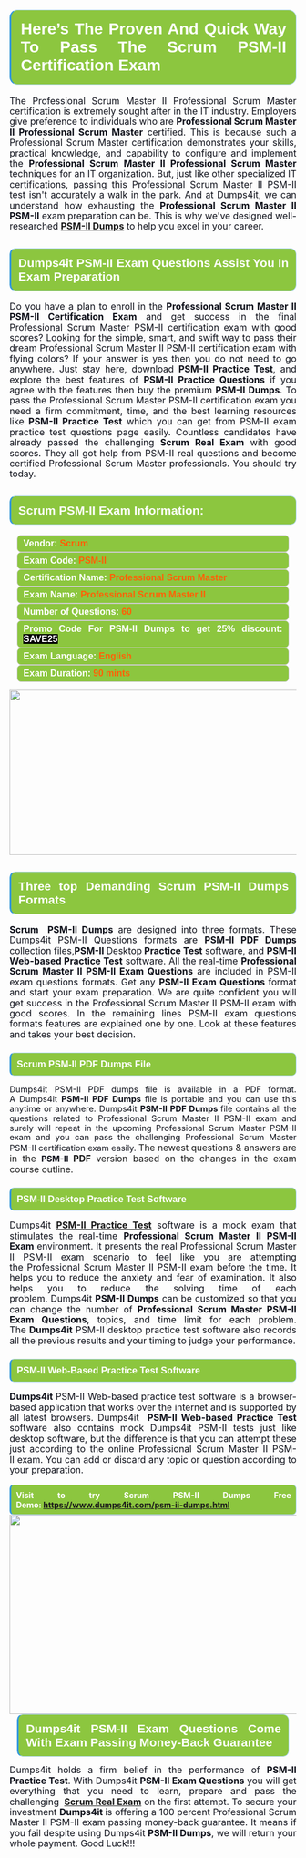 
<h1 style="text-align: justify;"><span style="font-family:Arial,Helvetica,sans-serif;"><strong><span style="display: block; color: #FFFFFF; background: #8cc63f; border: 0.5px solid #AED6F1; border-left: 3px solid #3498DB; padding: .6em; border-radius: 0.5em;">Here’s The Proven And Quick Way To Pass The Scrum PSM-II Certification Exam </span></strong></span></h1>

<p style="margin: 0in 0.0001pt; text-align: justify;"><span style="font-size:12pt"><span style="line-height:115%"><span new="" roman="" style="font-family:" times=""><span style="color:#0e101a">The Professional Scrum Master II Professional Scrum Master certification is extremely sought after in the IT industry. Employers give preference to individuals who are <strong>Professional Scrum Master II Professional Scrum Master</strong> certified. This is because such a Professional Scrum Master certification demonstrates your skills, practical knowledge, and capability to configure and implement the <strong>Professional Scrum Master II Professional Scrum Master </strong>techniques for an IT organization. But, just like other specialized IT certifications, passing this Professional Scrum Master II PSM-II test isn't accurately a walk in the park. And at Dumps4it, we can understand how exhausting the <strong>Professional Scrum Master II PSM-II</strong> exam preparation can be. This is why we've designed well-researched <strong><a href="https://www.dumps4it.com/psm-ii-dumps.html">PSM-II Dumps</a></strong> to help you excel in your career.</span></span></span></span></p>

<h2 style="text-align: justify;"><span style="font-family:Arial,Helvetica,sans-serif;"><strong><span style="display: block; color: #FFFFFF; background: #8cc63f; border: 0.5px solid #AED6F1; border-left: 3px solid #3498DB; padding: .6em; border-radius: 0.5em;">Dumps4it PSM-II Exam Questions Assist You In Exam Preparation</span></strong></span></h2>

<p style="text-align: justify;"><span style="font-size:12pt"><span style="line-height:115%"><span new="" roman="" style="font-family:" times=""><span style="color:#0e101a">Do you have a plan to enroll in the <b>Professional Scrum Master II PSM-II Certification Exam</b> and get success in the final Professional Scrum Master PSM-II certification exam with good scores? Looking for the simple, smart, and swift way to pass their dream Professional Scrum Master II PSM-II certification exam with flying colors? If your answer is yes then you do not need to go anywhere. Just stay here, download <b>PSM-II Practice Test</b>, and explore the best features of <b>PSM-II Practice Questions</b> if you agree with the features then buy the premium <b>PSM-II Dumps</b>. To pass the Professional Scrum Master PSM-II certification exam you need a firm commitment, time, and the best learning resources like <b>PSM-II Practice Test</b> which you can get from PSM-II exam practice test questions page easily. Countless candidates have already passed the challenging <b>Scrum Real Exam</b> with good scores. They all got help from PSM-II real questions and become certified Professional Scrum Master professionals. You should try today.</span></span></span></span><span style="font-size:11pt"><span style="line-height:normal"><span sans-serif="" style="font-family:Calibri,"><span style="font-size:12.0pt"><span style="color:#0e101a"><span style="font-size:12pt"><span new="" roman="" style="font-family:" times=""><span calibri="" style="font-family:"><span style="color:#0e101a"><span style="font-size:14px;"> </span></span></span></span></span></span></span></span></span></span></p>

<h2 style="text-align: justify;"><span style="font-family:Arial,Helvetica,sans-serif;"><strong><span style="display: block; color: #FFFFFF; background: #8cc63f; border: 0.5px solid #AED6F1; border-left: 3px solid #3498DB; padding: .6em; border-radius: 0.5em;">Scrum PSM-II Exam Information:</span></strong></span></h2>

<div style="margin: 0cm 10pt; background: rgb(140, 198, 63); border: 1px solid rgb(204, 204, 204); padding: 5px 10px; border-radius: 0.5em; text-align: justify;"><span style="font-family:Arial,Helvetica,sans-serif;"><span style="font-size: 11pt;"><span style="line-height: normal;"><strong><span style="font-size: 12.0pt;"><span style="color: #FFFFFF;">Vendor:</span> <span style="color: #FF6106;">Scrum</span></span></strong></span></span></span></div>

<div style="margin: 0cm 10pt; background: rgb(140, 198, 63); border: 1px solid rgb(204, 204, 204); padding: 5px 10px; border-radius: 0.5em; text-align: justify;"><span style="font-family:Arial,Helvetica,sans-serif;"><span style="font-size: 11pt;"><span style="line-height: normal;"><strong><span style="font-size: 12.0pt;"><span style="color: #FFFFFF;">Exam Code:</span> <span style="color: #FF6106;">PSM-II</span></span></strong></span></span></span></div>

<div style="margin: 0cm 10pt; background: rgb(140, 198, 63); border: 1px solid rgb(204, 204, 204); padding: 5px 10px; border-radius: 0.5em; text-align: justify;"><span style="font-family:Arial,Helvetica,sans-serif;"><span style="font-size: 11pt;"><span style="line-height: normal;"><strong><span style="font-size: 12.0pt;"><span style="color: #FFFFFF;">Certification Name:</span> <span style="color: #FF6106;">Professional Scrum Master</span></span></strong></span></span></span></div>

<div style="margin: 0cm 10pt; background: rgb(140, 198, 63); border: 1px solid rgb(204, 204, 204); padding: 5px 10px; border-radius: 0.5em; text-align: justify;"><span style="font-family:Arial,Helvetica,sans-serif;"><span style="font-size: 11pt;"><span style="line-height: normal;"><strong><span style="font-size: 12.0pt;"><span style="color: #FFFFFF;">Exam Name:</span> <span style="color: #FF6106;">Professional Scrum Master II</span></span></strong></span></span></span></div>

<div style="margin: 0cm 10pt; background: rgb(140, 198, 63); border: 1px solid rgb(204, 204, 204); padding: 5px 10px; border-radius: 0.5em; text-align: justify;"><span style="font-family:Arial,Helvetica,sans-serif;"><span style="font-size: 11pt;"><span style="line-height: normal;"><strong><span style="font-size: 12.0pt;"><span style="color: #FFFFFF;">Number of Questions: </span><span style="color: #FF6106;">60</span></span></strong></span></span></span></div>

<div style="margin: 0cm 10pt; background: rgb(140, 198, 63); border: 1px solid rgb(204, 204, 204); padding: 5px 10px; border-radius: 0.5em; text-align: justify;"><span style="font-family:Arial,Helvetica,sans-serif;"><span style="font-size: 11pt;"><span style="line-height: normal;"><strong><span style="font-size: 12.0pt;"><span style="color: #FFFFFF;">Promo Code For PSM-II Dumps to get 25% discount: </span><span style="color:#FFFFFF;"><span style="background-color:#000000;">SAVE25</span></span></span></strong></span></span></span></div>

<div style="margin: 0cm 10pt; background: rgb(140, 198, 63); border: 1px solid rgb(204, 204, 204); padding: 5px 10px; border-radius: 0.5em; text-align: justify;"><span style="font-family:Arial,Helvetica,sans-serif;"><span style="font-size: 11pt;"><span style="line-height: normal;"><strong><span style="font-size: 12.0pt;"><span style="color: #FFFFFF;">Exam Language:</span> <span style="color: #FF6106;">English</span></span></strong></span></span></span></div>

<div style="margin: 0cm 10pt; background: rgb(140, 198, 63); border: 1px solid rgb(204, 204, 204); padding: 5px 10px; border-radius: 0.5em; text-align: justify;"><span style="font-family:Arial,Helvetica,sans-serif;"><span style="font-size: 11pt;"><span style="line-height: normal;"><strong><span style="font-size: 12.0pt;"><span style="color: #FFFFFF;">Exam Duration: </span><span style="color: #FF6106;">90 mints</span></span></strong></span></span></span></div>

<p style="text-align: center;"><a href="https://www.dumps4it.com/psm-ii-dumps.html"><img src="https://i.imgur.com/tHvwmqt.jpg" style="height: 290px; width: 700px;" /></a></p>

<h2 style="text-align: justify;"><span style="font-family:Arial,Helvetica,sans-serif;"><strong><span style="display: block; color: #FFFFFF; background: #8cc63f; border: 0.5px solid #AED6F1; border-left: 3px solid #3498DB; padding: .6em; border-radius: 0.5em;">Three top Demanding Scrum PSM-II Dumps Formats</span></strong></span></h2>

<p style="text-align:justify; margin-right:0in; margin-left:0in"><span style="font-size:12pt"><span style="line-height:115%"><span new="" roman="" style="font-family:" times=""><b><span style="color:#0e101a">Scrum  PSM-II Dumps</span></b><span style="color:#0e101a"> are designed into three formats. These Dumps4it PSM-II Questions formats are <b>PSM-II PDF Dumps </b>collection files,<b>PSM-II </b>Desktop<b> Practice Test</b> software, and <b>PSM-II Web-based Practice Test</b> software. All the real-time <b>Professional Scrum Master II PSM-II Exam Questions</b> are included in PSM-II exam questions formats. Get any <b>PSM-II Exam Questions </b>format and start your exam preparation. We are quite confident you will get success in the Professional Scrum Master II PSM-II exam with good scores. In the remaining lines PSM-II exam questions formats features are explained one by one. Look at these features and takes your best decision.</span></span></span></span></p>

<h3 style="text-align: justify;"><span style="font-family:Arial,Helvetica,sans-serif;"><strong><span style="display: block; color: #FFFFFF; background: #8cc63f; border: 0.5px solid #AED6F1; border-left: 3px solid #3498DB; padding: .6em; border-radius: 0.5em;">Scrum PSM-II PDF Dumps File</span></strong></span></h3>

<p style="text-align: justify;"><span style="font-size:11pt"><span style="line-height:115%"><span sans-serif="" style="font-family:Calibri,"><span new="" roman="" style="font-family:" times=""><span style="color:#0e101a">Dumps4it PSM-II PDF dumps file </span></span><span new="" roman="" style="font-family:" times=""><span style="color:#0e101a">is available in a PDF format. A Dumps4it <b>PSM-II PDF Dumps </b>file is portable and you can use this anytime or anywhere. Dumps4it <b>PSM-II PDF Dumps </b>file contains all the questions related to Professional Scrum Master II PSM-II exam and surely will repeat in the upcoming Professional Scrum Master PSM-II exam and you can pass the challenging Professional Scrum Master PSM-II certification exam easily. </span></span><span style="font-size:12.0pt"><span style="line-height:115%"><span new="" roman="" style="font-family:" times="">The newest questions & answers are in the </span></span></span><b><span new="" roman="" style="font-family:" times=""><span style="color:#0e101a">PSM-II </span></span></b><b><span style="font-size:12.0pt"><span style="line-height:115%"><span new="" roman="" style="font-family:" times="">PDF</span></span></span></b><span style="font-size:12.0pt"><span style="line-height:115%"><span new="" roman="" style="font-family:" times=""> version based on the changes in the exam course outline.</span></span></span></span></span></span></p>

<h3 style="text-align: justify;"><span style="font-family:Arial,Helvetica,sans-serif;"><strong><span style="display: block; color: #FFFFFF; background: #8cc63f; border: 0.5px solid #AED6F1; border-left: 3px solid #3498DB; padding: .6em; border-radius: 0.5em;">PSM-II Desktop Practice Test Software </span></strong></span></h3>

<p style="margin: 0in 0.0001pt; text-align: justify;"><span style="font-size:12pt"><span style="line-height:115%"><span new="" roman="" style="font-family:" times=""><span style="color:#0e101a">Dumps4it <a href="https://www.dumps4it.com/psm-ii-dumps.html"><b>PSM-II Practice Test</b></a> software is a mock exam that stimulates the real-time <b>Professional Scrum Master II PSM-II Exam</b> environment. It presents the real Professional Scrum Master II PSM-II exam scenario to feel like you are attempting the Professional Scrum Master II PSM-II exam before the time. It helps you to reduce the anxiety and fear of examination. It also helps you to reduce the solving time of each problem. Dumps4it <b>PSM-II </b><b>Dumps</b> can be customized so that you can change the number of <b>Professional Scrum Master PSM-II Exam </b><b>Questions</b>, topics, and time limit for each problem. The <b>Dumps4it</b> PSM-II desktop practice test software also records all the previous results and your timing to judge your performance.</span></span></span></span></p>

<h3 style="text-align: justify;"><span style="font-family:Arial,Helvetica,sans-serif;"><strong><span style="display: block; color: #FFFFFF; background: #8cc63f; border: 0.5px solid #AED6F1; border-left: 3px solid #3498DB; padding: .6em; border-radius: 0.5em;">PSM-II Web-Based Practice Test Software </span></strong></span></h3>

<p style="margin: 0in 0.0001pt; text-align: justify;"><span style="font-size:12pt"><span style="line-height:115%"><span new="" roman="" style="font-family:" times=""><b><span style="color:#0e101a">Dumps4it </span></b><span style="color:#0e101a">PSM-II Web-based practice test software is a browser-based application that works over the internet and is supported by all latest browsers. Dumps4it  <b>PSM-II Web-based Practice Test </b>software </span><span style="color:#0e101a">also contains mock Dumps4it PSM-II tests just like desktop software, but the difference is that you can attempt these just according to the online Professional Scrum Master II PSM-II exam. You can add or discard any topic or question according to your preparation.</span></span></span></span></p>

<p style="margin: 0in 0.0001pt; text-align: justify;"> </p>

<p style="margin: 0in 0.0001pt; text-align: justify;"><strong><span style="display: block; color: #FFFFFF; background: #8cc63f; border: 0.5px solid #AED6F1; border-left: 3px solid #3498DB; padding: .6em; border-radius: 0.5em;">Visit to try Scrum PSM-II Dumps Free Demo: <a href="https://www.dumps4it.com/psm-ii-dumps.html">https://www.dumps4it.com/psm-ii-dumps.html</a></span></strong></p>

<p style="margin: 0in 0.0001pt; text-align: center;"><a href="https://www.dumps4it.com/psm-ii-dumps.html" target="_blank"><img src="https://i.imgur.com/6NxvPHs.jpg" style="width: 700px; height: 350px;" /></a></p>

<h2 style="margin: 0in 10pt; text-align: justify;"><span style="font-family:Arial,Helvetica,sans-serif;"><strong><span style="display: block; color: #FFFFFF; background: #8cc63f; border: 0.5px solid #AED6F1; border-left: 3px solid #3498DB; padding: .6em; border-radius: 0.5em;">Dumps4it PSM-II Exam Questions Come With Exam Passing Money-Back Guarantee</span></strong></span></h2>

<p style="text-align: justify;"><span style="font-size:12pt"><span style="line-height:115%"><span new="" roman="" style="font-family:" times=""><span style="color:#0e101a">Dumps4it holds a firm belief in the performance of <b> PSM-II Practice Test</b>. With Dumps4it <b>PSM-II Exam Questions</b> you will get everything that you need to learn, prepare and pass the challenging <b> </b><a href="https://www.dumps4it.com/scrum-real-exams.html"><b>Scrum Real Exam</b></a> on the first attempt. To secure your investment <b>Dumps4it </b>is offering a 100 percent Professional Scrum Master II PSM-II exam passing money-back guarantee. It means if you fail despite using Dumps4it <b>PSM-II Dumps</b>, we will return your whole payment. Good Luck!!!</span></span></span></span></p>

<h3 style="text-align: justify;"> </h3>
<gdiv></gdiv><gdiv></gdiv><gdiv></gdiv><gdiv></gdiv><gdiv></gdiv><gdiv></gdiv><gdiv></gdiv><gdiv></gdiv><gdiv></gdiv><gdiv></gdiv><gdiv></gdiv><gdiv></gdiv><gdiv></gdiv><gdiv></gdiv><gdiv></gdiv><gdiv></gdiv><gdiv></gdiv><gdiv></gdiv><gdiv></gdiv><gdiv></gdiv><gdiv></gdiv><gdiv></gdiv><gdiv></gdiv><gdiv></gdiv><gdiv></gdiv><gdiv></gdiv><gdiv></gdiv><gdiv></gdiv><gdiv></gdiv><gdiv></gdiv>
